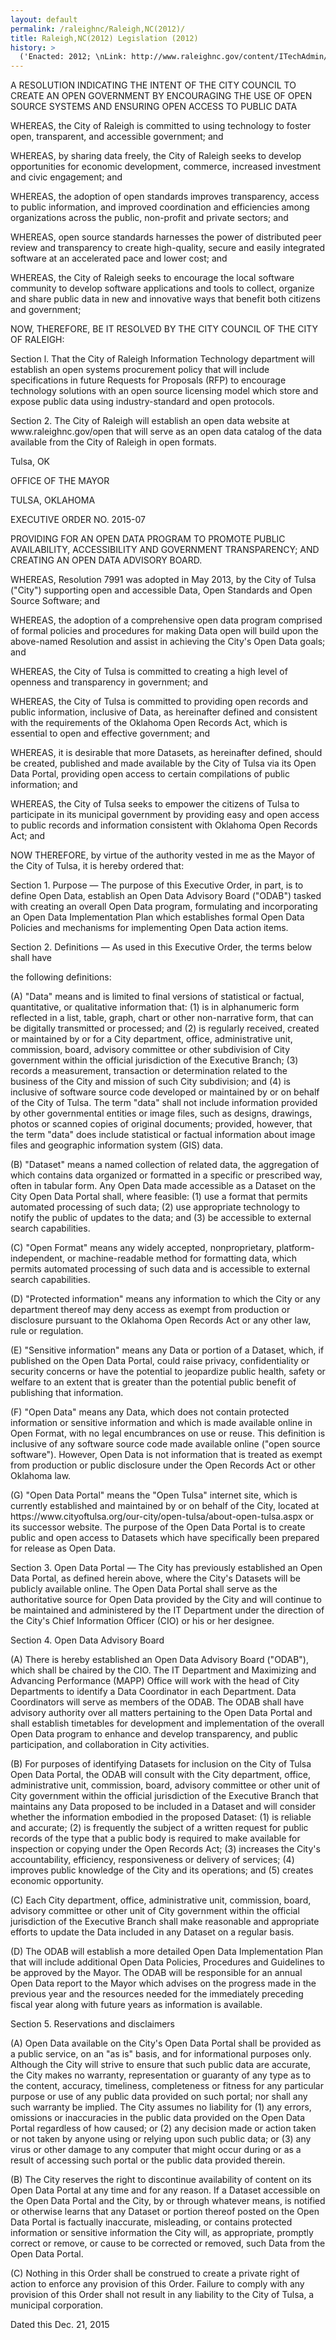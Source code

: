 ```yaml
---
layout: default
permalink: /raleighnc/Raleigh,NC(2012)/
title: Raleigh,NC(2012) Legislation (2012)
history: >
  ('Enacted: 2012; \nLink: http://www.raleighnc.gov/content/ITechAdmin/Documents/OpenSourceSystemsResolution.pdf; \nMeans: Legislation',)
---
```


<p>A RESOLUTION INDICATING THE INTENT OF THE CITY COUNCIL TO CREATE AN OPEN GOVERNMENT BY ENCOURAGING THE USE OF OPEN SOURCE SYSTEMS AND ENSURING OPEN ACCESS TO PUBLIC DATA</p> <p>WHEREAS, the City of Raleigh is committed to using technology to foster open, transparent, and accessible government; and</p> <p>WHEREAS, by sharing data freely, the City of Raleigh seeks to develop opportunities for economic development, commerce, increased investment and civic engagement; and</p> <p>WHEREAS, the adoption of open standards improves transparency, access to public information, and improved coordination and efficiencies among organizations across the public, non-profit and private sectors; and					</p> <p>WHEREAS, open source standards harnesses the power of distributed peer review and transparency to create high-quality, secure and easily integrated software at an accelerated pace and lower cost; and		</p> <p>WHEREAS, the City of Raleigh seeks to encourage the local software community to develop software applications and tools to collect, organize and share public data in new and innovative ways that benefit both citizens and government;	</p> <p>NOW, THEREFORE, BE IT RESOLVED BY THE CITY COUNCIL OF THE CITY OF RALEIGH:		</p> <p>Section l. That the City of Raleigh Information Technology department will establish an open systems procurement policy that will include specifications in future Requests for Proposals (RFP) to encourage technology solutions with an open source licensing model which store and expose public data using industry-standard and open protocols.			</p> <p>Section 2. The City of Raleigh will establish an open data website at www.raleighnc.gov/open that will serve as an open data catalog of the data available from the City of Raleigh in open formats. </p> <p>Tulsa, OK</p> <p>OFFICE OF THE MAYOR</p> <p>TULSA, OKLAHOMA</p> <p>EXECUTIVE ORDER NO. 2015-07</p> <p>PROVIDING FOR AN OPEN DATA PROGRAM TO PROMOTE PUBLIC AVAILABILITY, ACCESSIBILITY AND GOVERNMENT TRANSPARENCY; AND CREATING AN OPEN DATA ADVISORY BOARD.</p> <p>WHEREAS, Resolution 7991 was adopted in May 2013, by the City of Tulsa ("City") supporting open and accessible Data, Open Standards and Open Source Software; and</p> <p>WHEREAS, the adoption of a comprehensive open data program comprised of formal policies and procedures for making Data open will build upon the above-named Resolution and assist in achieving the City's Open Data goals; and</p> <p>WHEREAS, the City of Tulsa is committed to creating a high level of openness and transparency in government; and</p> <p>WHEREAS, the City of Tulsa is committed to providing open records and public information, inclusive of Data, as hereinafter defined and consistent with the requirements of the Oklahoma Open Records Act, which is essential to open and effective government; and</p> <p>WHEREAS, it is desirable that more Datasets, as hereinafter defined, should be created,  published and made available by the City of Tulsa via its Open Data Portal, providing open access to certain compilations of public information; and</p> <p>WHEREAS, the City of Tulsa seeks to empower the citizens of Tulsa to participate in its municipal government by providing easy and open access to public records and information consistent with Oklahoma Open Records Act; and</p> <p>NOW THEREFORE, by virtue of the authority vested in me as the Mayor of the City of Tulsa, it is hereby ordered that:</p> <p>Section 1. Purpose — The purpose of this Executive Order, in part, is to define Open Data, establish an Open Data Advisory Board ("ODAB") tasked with creating an overall Open Data program, formulating and incorporating an Open Data Implementation Plan which establishes formal Open Data Policies and mechanisms for implementing Open Data action items.</p> <p>Section 2.    	Definitions — As used in this Executive Order, the terms below shall have</p> <p>the following definitions:</p> <p>(A) "Data" means and is limited to final versions of statistical or factual, quantitative, or qualitative information that: (1) is in alphanumeric form reflected in a list, table, graph, chart or other non-narrative form, that can be digitally transmitted or processed; and (2) is regularly received, created or maintained by or for a City department, office, administrative unit, commission, board, advisory committee or other subdivision of City government within the official jurisdiction of the Executive Branch; (3) records a measurement, transaction or determination related to the business of the City and mission of such City subdivision; and (4) is inclusive of software source code developed or maintained by or on behalf of the City of Tulsa. The term "data" shall not include information provided by other governmental entities or image files, such as designs, drawings, photos or scanned copies of original documents; provided, however, that the term "data" does include statistical or factual information about image files and geographic information system (GIS) data.</p> <p>(B)   "Dataset" means a named collection of related data, the aggregation of which contains data organized or formatted in a specific or prescribed way, often in tabular form. Any Open Data made accessible as a Dataset on the City Open Data Portal shall, where feasible: (1) use a format that permits automated processing of such data; (2) use appropriate technology to notify the public of updates to the data; and (3) be accessible to external search capabilities.</p> <p>(C)   "Open Format" means any widely accepted, nonproprietary, platform-independent, or machine-readable method for formatting data, which permits automated processing of such data and is accessible to external search capabilities.</p> <p>(D)  "Protected information" means any information to which the City or any department thereof may deny access as exempt from production or disclosure pursuant to the Oklahoma Open Records Act or any other law, rule or regulation.</p> <p>(E)    "Sensitive information" means any Data or portion of a Dataset, which, if published on the Open Data Portal, could raise privacy, confidentiality or security concerns or have the potential to jeopardize public health, safety or welfare to an extent that is greater than the potential public benefit of publishing that information.</p> <p>(F)    "Open Data" means any Data, which does not contain protected information or sensitive information and which is made available online in Open Format, with no legal encumbrances on use or reuse. This definition is inclusive of any software source code made available online ("open source software"). However, Open Data is not information that is treated as exempt from production or public disclosure under the Open Records Act or other Oklahoma law.</p> <p>(G) "Open Data Portal" means the "Open Tulsa" internet site, which is currently established and maintained by or on behalf of the City, located at https://www.cityoftulsa.org/our-city/open-tulsa/about-open-tulsa.aspx or its successor website. The purpose of the Open Data Portal is to create public and open access to Datasets which have specifically been prepared for release as Open Data.</p> <p>Section 3. Open Data Portal — The City has previously established an Open Data Portal, as defined herein above, where the City's Datasets will be publicly available online. The Open Data Portal shall serve as the authoritative source for Open Data provided by the City and will continue to be maintained and administered by the IT Department under the direction of the City's Chief Information Officer (CIO) or his or her designee.</p> <p>Section 4. Open Data Advisory Board</p> <p>(A) There is hereby established an Open Data Advisory Board ("ODAB"), which shall be chaired by the CIO. The IT Department and Maximizing and Advancing Performance (MAPP) Office will work with the head of City Departments to identify a Data Coordinator in each Department. Data Coordinators will serve as members of the ODAB. The ODAB shall have advisory authority over all matters pertaining to the Open Data Portal and shall establish timetables for development and implementation of the overall Open Data program to enhance and develop transparency, and public participation, and collaboration in City activities.</p> <p>(B) For purposes of identifying Datasets for inclusion on the City of Tulsa Open Data Portal, the ODAB will consult with the City department, office, administrative unit, commission, board, advisory committee or other unit of City government within the official jurisdiction of the Executive Branch that maintains any Data proposed to be included in a Dataset and will consider whether the information embodied in the proposed Dataset: (1) is reliable and accurate; (2) is frequently the subject of a written request for public records of the type that a public body is required to make available for inspection or copying under the Open Records Act; (3) increases the City's accountability, efficiency, responsiveness or delivery of services; (4) improves public knowledge of the City and its operations; and (5) creates economic opportunity.</p> <p>(C) Each City department, office, administrative unit, commission, board, advisory committee or other unit of City government within the official jurisdiction of the Executive Branch shall make reasonable and appropriate efforts to update the Data included in any Dataset on a regular basis.</p> <p>(D) The ODAB will establish a more detailed Open Data Implementation Plan that will include additional Open Data Policies, Procedures and Guidelines to be approved by the Mayor. The ODAB will be responsible for an annual Open Data report to the Mayor which advises on the progress made in the previous year and the resources needed for the immediately preceding fiscal year along with future years as information is available.</p> <p>Section 5. Reservations and disclaimers</p> <p>(A)   Open Data available on the City's Open Data Portal shall be provided as a public service, on an "as is" basis, and for informational purposes only. Although the City will strive to ensure that such public data are accurate, the City makes no warranty, representation or guaranty of any type as to the content, accuracy, timeliness, completeness or fitness for any particular purpose or use of any public data provided on such portal; nor shall any such warranty be implied. The City assumes no liability for (1) any errors, omissions or inaccuracies in the public data provided on the Open Data Portal regardless of how caused; or (2) any decision made or action taken or not taken by anyone using or relying upon such public data; or (3) any virus or other damage to any computer that might occur during or as a result of accessing such portal or the public data provided therein.</p> <p>(B)   The City reserves the right to discontinue availability of content on its Open Data Portal at any time and for any reason. If a Dataset accessible on the Open Data Portal and the City, by or through whatever means, is notified or otherwise learns that any Dataset or portion thereof posted on the Open Data Portal is factually inaccurate, misleading, or contains protected information or sensitive information the City will, as appropriate, promptly correct or remove, or cause to be corrected or removed, such Data from the Open Data Portal.</p> <p>(C)   Nothing in this Order shall be construed to create a private right of action to enforce any provision of this Order. Failure to comply with any provision of this Order shall not result in any liability to the City of Tulsa, a municipal corporation.</p> <p>Dated this Dec. 21, 2015</p>